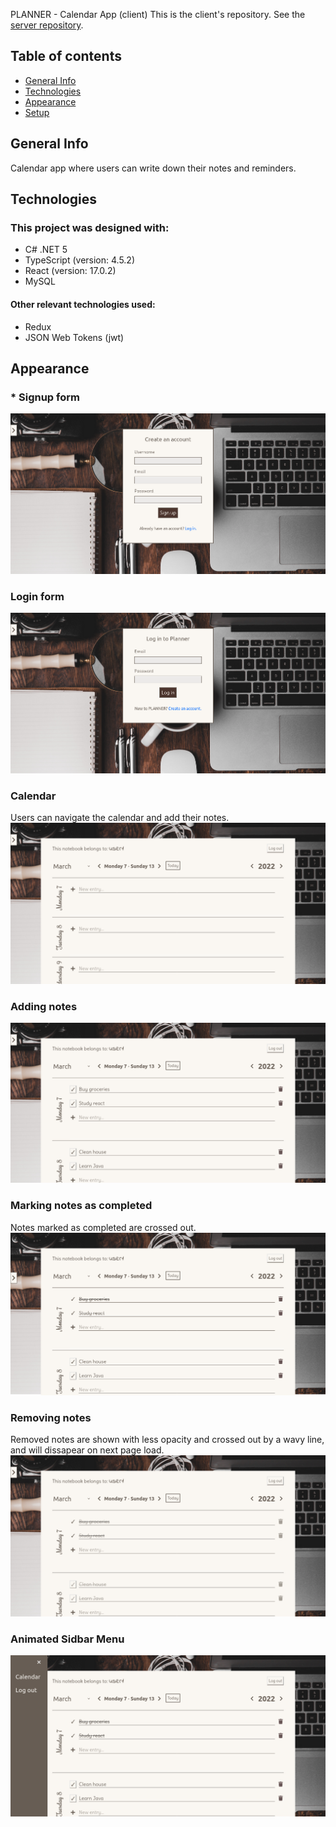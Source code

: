 PLANNER - Calendar App (client)
This is the client's repository. See the [server repository](https://github.com/ivan-svetlich/CalendarAppServer).

## Table of contents
* [General Info](#general-info)
* [Technologies](#technologies)
* [Appearance](#appearance)
* [Setup](#setup)

## General Info
Calendar app where users can write down their notes and reminders. 

## Technologies
### This project was designed with:
* C# .NET 5
* TypeScript (version: 4.5.2)
* React (version: 17.0.2)
* MySQL

#### Other relevant technologies used:
* Redux
* JSON Web Tokens (jwt)

## Appearance
### * Signup form
![1](https://github.com/ivan-svetlich/calendar-app-client/blob/master/images/1.png)

### Login form
![2](https://github.com/ivan-svetlich/calendar-app-client/blob/master/images/2.png)

### Calendar
Users can navigate the calendar and add their notes.
![3](https://github.com/ivan-svetlich/calendar-app-client/blob/master/images/3.png)

### Adding notes
![4](https://github.com/ivan-svetlich/calendar-app-client/blob/master/images/4.png)

### Marking notes as completed
Notes marked as completed are crossed out.
![5](https://github.com/ivan-svetlich/calendar-app-client/blob/master/images/5.png)

### Removing notes
Removed notes are shown with less opacity and crossed out by a wavy line, and will dissapear on next page load.
![7](https://github.com/ivan-svetlich/calendar-app-client/blob/master/images/7.png)

### Animated Sidbar Menu
![6](https://github.com/ivan-svetlich/calendar-app-client/blob/master/images/6.png)

